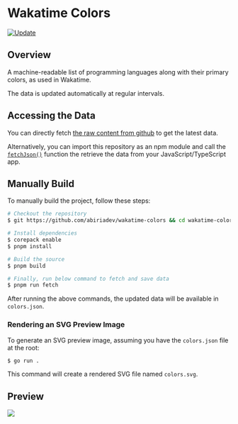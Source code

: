 # Wakatime Colors

[![Update](https://github.com/abiriadev/wakatime-colors/actions/workflows/update.yaml/badge.svg)](https://github.com/abiriadev/wakatime-colors/actions/workflows/update.yaml)

## Overview

A machine-readable list of programming languages along with their primary colors, as used in Wakatime.

The data is updated automatically at regular intervals.

## Accessing the Data

You can directly fetch [the raw content from github](https://github.com/abiriadev/wakatime-colors/raw/main/colors.json) to get the latest data.

Alternatively, you can import this repository as an npm module and call the [`fetchJson()`](https://github.com/abiriadev/wakatime-colors/blob/main/src/index.ts#L3) function the retrieve the data from your JavaScript/TypeScript app.

## Manually Build

To manually build the project, follow these steps:

```sh
# Checkout the repository
$ git https://github.com/abiriadev/wakatime-colors && cd wakatime-colors

# Install dependencies
$ corepack enable
$ pnpm install

# Build the source
$ pnpm build

# Finally, run below command to fetch and save data
$ pnpm run fetch
```

After running the above commands, the updated data will be available in `colors.json`.

### Rendering an SVG Preview Image

To generate an SVG preview image, assuming you have the `colors.json` file at the root:

```sh
$ go run .
```

This command will create a rendered SVG file named `colors.svg`.

## Preview

![](./colors.svg)
